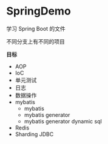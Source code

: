 # SpringDemo

学习 Spring Boot 的文件

不同分支上有不同的项目

**目标**

- AOP
- IoC
- 单元测试
- 日志
- 数据操作
- mybatis
  - mybatis
  - mybatis generator
  - mybatis generator dynamic sql
- Redis
- Sharding JDBC